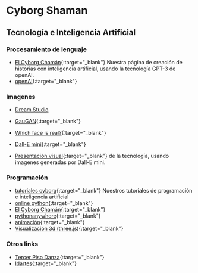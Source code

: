 # Cyborg Shaman

## Tecnología e Inteligencia Artificial

### Procesamiento de lenguaje
- [El Cyborg Chamán](https://elcyborgchaman.pythonanywhere.com){:target="_blank"}
Nuestra página de creación de historias con inteligencia artificial, usando la tecnología GPT-3 de openAI.
- [openAI](https://openai.com/api){:target="_blank"}


### Imagenes
- [Dream Studio](https://beta.dreamstudio.ai/dream) 


- [GauGAN](http://gaugan.org/gaugan2){:target="_blank"}
- [Which face is real?](https://www.whichfaceisreal.com/index.php){:target="_blank"}
- [Dall-E mini](https://huggingface.co/spaces/dalle-mini/dalle-mini){:target="_blank"}
- [Presentación visual](https://cyborgshaman.pythonanywhere.com/presentation){:target="_blank"} de la tecnología, usando imagenes generadas por Dall-E mini.


### Programación
- [tutoriales cyborg](tutorials/home.html){:target="_blank"} Nuestros tutoriales de programación e inteligencia artificial
- [online python](https://www.online-python.com/){:target="_blank"}
- [El Cyborg Chamán](cyborgchaman.mkv){:target="_blank"}
- [pythonanywhere](https://pythonanywhere.com){:target="_blank"}
- [animación](animationmaster/index.html){:target="_blank"}
- [Visualización 3d (three.js)](/threejs/projectionroom.html){:target="_blank"}


### Otros links
- [Tercer Piso Danza](https://www.tercerpisodanza.com/){:target="_blank"}
- [Idartes](idartes.gov.co){:target="_blank"}

